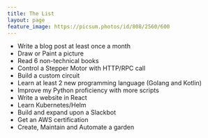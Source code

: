```yaml
---
title: The List
layout: page
feature_image: https://picsum.photos/id/808/2560/600
---
```


* Write a blog post at least once a month
* Draw or Paint a picture
* Read 6 non-technical books
* Control a Stepper Motor with HTTP/RPC call
* Build a custom circuit
* Learn at least 2 new programming language (Golang and Kotlin)
* Improve my Python proficiency with more scripts
* Write a website in React
* Learn Kubernetes/Helm
* Build and expand upon a Slackbot
* Get an AWS certification
* Create, Maintain and Automate a garden
